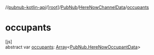 //[pubnub-kotlin-api](../../../../index.md)/[[root]](../../index.md)/[PubNub](../index.md)/[HereNowChannelData](index.md)/[occupants](occupants.md)

# occupants

[js]\
abstract var [occupants](occupants.md): [Array](https://kotlinlang.org/api/latest/jvm/stdlib/kotlin-stdlib/kotlin/-array/index.html)&lt;[PubNub.HereNowOccupantData](../-here-now-occupant-data/index.md)&gt;
